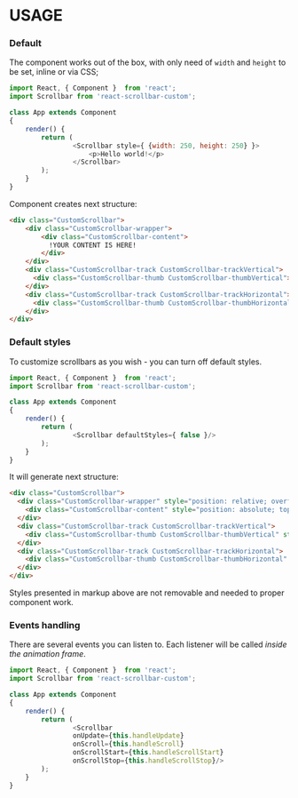 # USAGE

### Default
The <Scrollbar> component works out of the box, with only need of `width` and `height` to be set, inline or via CSS;
```javascript
import React, { Component }  from 'react';
import Scrollbar from 'react-scrollbar-custom';

class App extends Component
{
    render() {
        return (
                <Scrollbar style={ {width: 250, height: 250} }>
                    <p>Hello world!</p>
                </Scrollbar>
        );
    }
}
```
Component creates next structure:
```html
<div class="CustomScrollbar">
    <div class="CustomScrollbar-wrapper">
        <div class="CustomScrollbar-content">
          !YOUR CONTENT IS HERE!
        </div>
    </div>
    <div class="CustomScrollbar-track CustomScrollbar-trackVertical">
      <div class="CustomScrollbar-thumb CustomScrollbar-thumbVertical"></div>
    </div>
    <div class="CustomScrollbar-track CustomScrollbar-trackHorizontal">
      <div class="CustomScrollbar-thumb CustomScrollbar-thumbHorizontal"></div>
    </div>
</div>
```

### Default styles
To customize scrollbars as you wish - you can turn off default styles.
```javascript
import React, { Component }  from 'react';
import Scrollbar from 'react-scrollbar-custom';

class App extends Component
{
    render() {
        return (
                <Scrollbar defaultStyles={ false }/>
        );
    }
}
```
It will generate next structure:
```html
<div class="CustomScrollbar">
  <div class="CustomScrollbar-wrapper" style="position: relative; overflow: hidden;">
    <div class="CustomScrollbar-content" style="position: absolute; top: 0; bottom: 0; left: 0; right: 0; overflow: scroll; margin-right: -{browsersScrollbarsWidth}; margin-bottom: -{browsersScrollbarsWidth};"></div>
  </div>
  <div class="CustomScrollbar-track CustomScrollbar-trackVertical">
    <div class="CustomScrollbar-thumb CustomScrollbar-thumbVertical" style="transform: translateY({offset}px); height: {height}px;"></div>
  </div>
  <div class="CustomScrollbar-track CustomScrollbar-trackHorizontal">
    <div class="CustomScrollbar-thumb CustomScrollbar-thumbHorizontal" style="transform: translateX({offset}px); width: {width}px;"></div>
  </div>
</div>
```
Styles presented in markup above are not removable and needed to proper component work. 

### Events handling
There are several events you can listen to. Each listener will be called _inside the animation frame_.
```javascript
import React, { Component }  from 'react';
import Scrollbar from 'react-scrollbar-custom';

class App extends Component
{
    render() {
        return (
                <Scrollbar 
                onUpdate={this.handleUpdate}
                onScroll={this.handleScroll}
                onScrollStart={this.handleScrollStart}
                onScrollStop={this.handleScrollStop}/>
        );
    }
}
```
